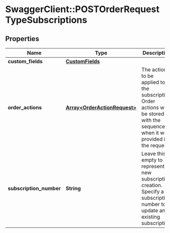 # SwaggerClient::POSTOrderRequestTypeSubscriptions

## Properties
Name | Type | Description | Notes
------------ | ------------- | ------------- | -------------
**custom_fields** | [**CustomFields**](CustomFields.md) |  | [optional] 
**order_actions** | [**Array&lt;OrderActionRequest&gt;**](OrderActionRequest.md) | The actions to be applied to the subscription. Order actions will be stored with the sequence when it was provided in the request. | [optional] 
**subscription_number** | **String** | Leave this empty to represent new subscription creation. Specify a subscription number to update an existing subscription.  | [optional] 


